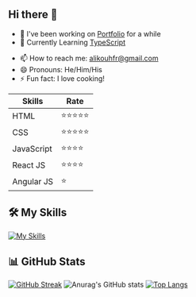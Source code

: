 ## Hi there 👋

<!--
**alikouhfar/alikouhfar** is a ✨ _special_ ✨ repository because its `README.md` (this file) appears on your GitHub profile.

Here are some ideas to get you started:
-->
- 🔭 I've been working on <a href="https://alikouhfar.liara.run">Portfolio</a> for a while
- 🌱 Currently Learning <a href="https://www.udemy.com/course/typescript-developer-course-beginner-to-expert">TypeScript</a>
<!--
- 🤔 I’m looking for help with ...
- 💬 Ask me about ...
- 👯 I’m looking to collaborate on ...
-->
- 📫 How to reach me: alikouhfr@gmail.com
- 😄 Pronouns: He/Him/His
- ⚡ Fun fact: I love cooking!

Skills | Rate 
------ | ------
HTML | ⭐⭐⭐⭐⭐
CSS | ⭐⭐⭐⭐⭐
JavaScript | ⭐⭐⭐⭐
React JS | ⭐⭐⭐⭐
Angular JS | ⭐

## 🛠️ My Skills
[![My Skills](https://skillicons.dev/icons?i=vscode,git,github,html,css,tailwind,bootstrap,sass,js,ts,react,redux)](https://skillicons.dev)

## 📊 GitHub Stats
[![GitHub Streak](https://github-readme-streak-stats.herokuapp.com?user=alikouhfar&theme=darcula)](https://git.io/streak-stats)
![Anurag's GitHub stats](https://github-readme-stats.vercel.app/api?username=alikouhfar&theme=darcula&show_icons=true)
[![Top Langs](https://github-readme-stats.vercel.app/api/top-langs/?username=alikouhfar&layout=compact)](https://github.com/anuraghazra/github-readme-stats)
